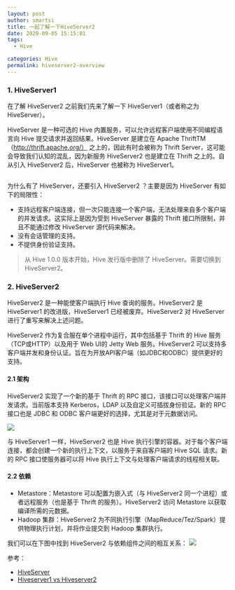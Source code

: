 ```yaml
---
layout: post
author: smartsi
title: 一起了解一下HiveServer2
date: 2020-09-05 15:15:01
tags:
  - Hive

categories: Hive
permalink: hiveserver2-overview
---
```


### 1. HiveServer1

在了解 HiveServer2 之前我们先来了解一下 HiveServer1（或者称之为 HiveServer）。

HiveServer 是一种可选的 Hive 内置服务，可以允许远程客户端使用不同编程语言向 Hive 提交请求并返回结果。HiveServer 是建立在 Apache ThriftTM（http://thrift.apache.org/） 之上的，因此有时会被称为 Thrift Server，这可能会导致我们认知的混乱，因为新服务 HiveServer2 也是建立在 Thrift 之上的。自从引入 HiveServer2 后，HiveServer 也被称为 HiveServer1。

![]()

为什么有了 HiveServer，还要引入 HiveServer2 ？主要是因为 HiveServer 有如下的局限性：
- 支持远程客户端连接，但一次只能连接一个客户端，无法处理来自多个客户端的并发请求。这实际上是因为受到 HiveServer 暴露的 Thrift 接口所限制，并且不能通过修改 HiveServer 源代码来解决。
- 没有会话管理的支持。
- 不提供身份验证支持。

> 从 Hive 1.0.0 版本开始，Hive 发行版中删除了 HiveServer。需要切换到 HiveServer2。

### 2. HiveServer2

HiveServer2 是一种能使客户端执行 Hive 查询的服务。HiveServer2 是 HiveServer1 的改进版，HiveServer1 已经被废弃。HiveServer2 对 HiveServer 进行了重写来解决上述问题。

HiveServer2 作为复合服在单个进程中运行，其中包括基于 Thrift 的 Hive 服务（TCP或HTTP）以及用于 Web UI的 Jetty Web 服务。HiveServer2 可以支持多客户端并发和身份认证。旨在为开放API客户端（如JDBC和ODBC）提供更好的支持。

#### 2.1 架构

HiveServer2 实现了一个新的基于 Thrift 的 RPC 接口，该接口可以处理客户端并发请求。当前版本支持 Kerberos，LDAP 以及自定义可插拔身份验证。新的 RPC 接口也是 JDBC 和 ODBC 客户端更好的选择，尤其是对于元数据访问。

![](2)

与 HiveServer1 一样，HiveServer2 也是 Hive 执行引擎的容器。对于每个客户端连接，都会创建一个新的执行上下文，以服务于来自客户端的 Hive SQL 请求。新的 RPC 接口使服务器可以将 Hive 执行上下文与处理客户端请求的线程相关联。

#### 2.2 依赖

- Metastore：Metastore 可以配置为嵌入式（与 HiveServer2 同一个进程）或者远程服务（也是基于 Thrift 的服务）。HiveServer2 访问 Metastore 以获取编译所需的元数据。
- Hadoop 集群：HiveServer2 为不同执行引擎（MapReduce/Tez/Spark）提供物理执行计划，并将作业提交到 Hadoop 集群执行。

我们可以在下图中找到 HiveServer2 与依赖组件之间的相互关系：
![](3)

参考：
- [HiveServer](https://cwiki.apache.org/confluence/display/Hive/HiveServer)
- [Hiveserver1 vs Hiveserver2](http://anujaneja.com/wp/2016/10/07/hiveserver1-vs-hiveserver2/)

